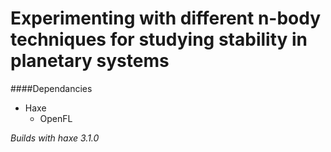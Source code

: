 Experimenting with different n-body techniques for studying stability in planetary systems
==============================
####Dependancies
- Haxe
	- OpenFL

*Builds with haxe 3.1.0*
